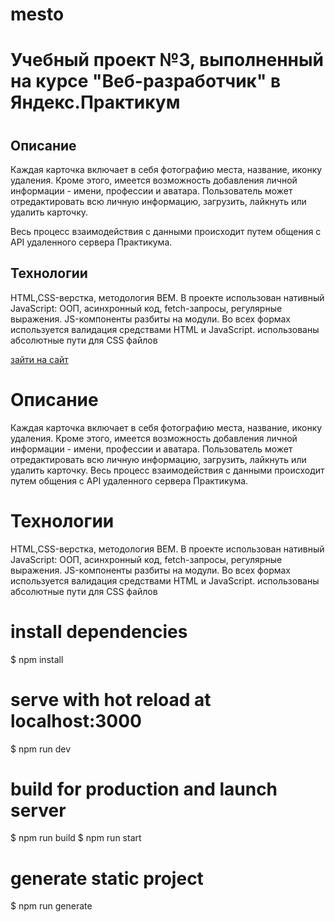 # mesto
<h1>Учебный проект №3, выполненный на курсе "Веб-разработчик" в Яндекс.Практикум<h1>
  <h2>Описание</h2>
  <p>Каждая карточка включает в себя фотографию места, название, иконку удаления. Кроме этого, имеется возможность добавления личной информации - имени, профессии и аватара. Пользователь может отредактировать всю личную информацию, загрузить, лайкнуть или удалить карточку.

Весь процесс взаимодействия с данными происходит путем общения с API удаленного сервера Практикума. </p>

<h2>Технологии</h2>
<p>HTML,CSS-верстка, методология BEM. В проекте использован нативный JavaScript: ООП, асинхронный код, fetch-запросы, регулярные выражения. JS-компоненты разбиты на модули. Во всех формах используется валидация средствами HTML и JavaScript.
использованы абсолютные пути для CSS файлов</p>
<a href="https://roschek.github.io/mesto/">зайти на сайт</a>

# Описание
Каждая карточка включает в себя фотографию места, название, иконку удаления. Кроме этого, имеется возможность добавления личной информации - имени, профессии и аватара. Пользователь может отредактировать всю личную информацию, загрузить, лайкнуть или удалить карточку.
Весь процесс взаимодействия с данными происходит путем общения с API удаленного сервера Практикума.

# Технологии
HTML,CSS-верстка, методология BEM. В проекте использован нативный JavaScript: ООП, асинхронный код, fetch-запросы, регулярные выражения. JS-компоненты разбиты на модули. Во всех формах используется валидация средствами HTML и JavaScript. использованы абсолютные пути для CSS файлов

# install dependencies
$ npm install

# serve with hot reload at localhost:3000
$ npm run dev

# build for production and launch server
$ npm run build $ npm run start

# generate static project
$ npm run generate
